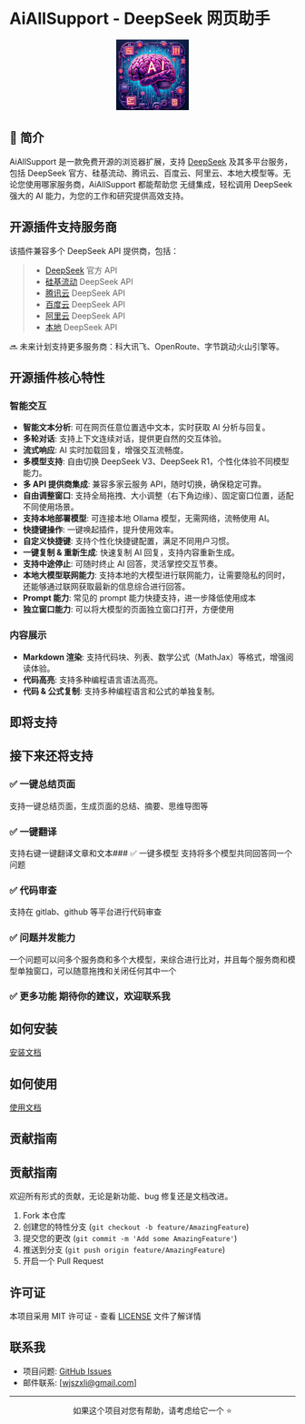 # AiAllSupport - DeepSeek 网页助手

<div align="center">

<img src="public/icons/icon128.png" alt="AiAllSupport" width="128" />

</div>

## 📖 简介

AiAllSupport 是一款免费开源的浏览器扩展，支持 [DeepSeek](https://deepseek.com) 及其多平台服务，包括 DeepSeek 官方、硅基流动、腾讯云、百度云、阿里云、本地大模型等。无论您使用哪家服务商，AiAllSupport 都能帮助您 无缝集成，轻松调用 DeepSeek 强大的 AI 能力，为您的工作和研究提供高效支持。

## 开源插件支持服务商

该插件兼容多个 DeepSeek API 提供商，包括：

> - [DeepSeek](https://deepseek.com) 官方 API
> - [硅基流动](https://cloud.siliconflow.cn/i/lStn36vH) DeepSeek API
> - [腾讯云](https://cloud.tencent.com/document/product/1772/115969) DeepSeek API
> - [百度云](https://console.bce.baidu.com/iam/#/iam/apikey/list) DeepSeek API
> - [阿里云](https://bailian.console.aliyun.com/?apiKey=1#/api-key) DeepSeek API
> - [本地](https://ollama.com/) DeepSeek API

🔜 未来计划支持更多服务商：科大讯飞、OpenRoute、字节跳动火山引擎等。

## 开源插件核心特性

### 智能交互

- **智能文本分析**: 可在网页任意位置选中文本，实时获取 AI 分析与回复。
- **多轮对话**: 支持上下文连续对话，提供更自然的交互体验。
- **流式响应**: AI 实时加载回复，增强交互流畅度。
- **多模型支持**: 自由切换 DeepSeek V3、DeepSeek R1，个性化体验不同模型能力。
- **多 API 提供商集成**: 兼容多家云服务 API，随时切换，确保稳定可靠。
- **自由调整窗口**: 支持全局拖拽、大小调整（右下角边缘）、固定窗口位置，适配不同使用场景。
- **支持本地部署模型**: 可连接本地 Ollama 模型，无需网络，流畅使用 AI。
- **快捷键操作**: 一键唤起插件，提升使用效率。
- **自定义快捷键**: 支持个性化快捷键配置，满足不同用户习惯。
- **一键复制 & 重新生成**: 快速复制 AI 回复，支持内容重新生成。
- **支持中途停止**: 可随时终止 AI 回答，灵活掌控交互节奏。
- **本地大模型联网能力**: 支持本地的大模型进行联网能力，让需要隐私的同时，还能够通过联网获取最新的信息综合进行回答。
- **Prompt 能力**: 常见的 prompt 能力快捷支持，进一步降低使用成本
- **独立窗口能力**: 可以将大模型的页面独立窗口打开，方便使用

### 内容展示

- **Markdown 渲染**: 支持代码块、列表、数学公式（MathJax）等格式，增强阅读体验。
- **代码高亮**: 支持多种编程语言语法高亮。
- **代码 & 公式复制**: 支持多种编程语言和公式的单独复制。

## 即将支持

## 接下来还将支持

### ✅ 一键总结页面

支持一键总结页面，生成页面的总结、摘要、思维导图等

### ✅ 一键翻译

支持右键一键翻译文章和文本### ✅ 一键多模型
支持将多个模型共同回答同一个问题

### ✅ 代码审查

支持在 gitlab、github 等平台进行代码审查

### ✅ 问题并发能力

一个问题可以问多个服务商和多个大模型，来综合进行比对，并且每个服务商和模型单独窗口，可以随意拖拽和关闭任何其中一个

### ✅ 更多功能 期待你的建议，欢迎联系我

## 如何安装

[安装文档](./public/doc/install.zh-CN.md)

## 如何使用

[使用文档](./public/doc/use.zh-CN.md)

## 贡献指南

## 贡献指南

欢迎所有形式的贡献，无论是新功能、bug 修复还是文档改进。

1. Fork 本仓库
2. 创建您的特性分支 (`git checkout -b feature/AmazingFeature`)
3. 提交您的更改 (`git commit -m 'Add some AmazingFeature'`)
4. 推送到分支 (`git push origin feature/AmazingFeature`)
5. 开启一个 Pull Request

## 许可证

本项目采用 MIT 许可证 - 查看 [LICENSE](LICENSE) 文件了解详情

## 联系我

- 项目问题: [GitHub Issues](https://github.com/wjszxli/AiAllSupport/issues)
- 邮件联系: [wjszxli@gmail.com]

---

<div align="center">
如果这个项目对您有帮助，请考虑给它一个 ⭐️
</div>
